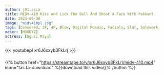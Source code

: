 ```yaml
---
author: j91.asia
title: MIDV-410 Kiss And Lick The Ball And Shoot A Face With Pakkun!
date: 2023-06-30
image: "midv410pl.jpg"
tags: [Censored, 3P, 4P, Blow, Digital Mosaic, Facials, Slut, Solowork, Tutor]
maker: [MOODYZ]
actress: [Oguri Miyu]
---
```



{{< youtubepl xr6J6xxyb3FkLrj >}}
###

{{% button href="https://streamtape.to/v/xr6J6xxyb3FkLrj/midv-410.mp4" icon="fas fa-download" %}}download this video{{% /button %}}

